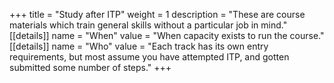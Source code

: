 +++
title = "Study after ITP"
weight = 1
description = "These are course materials which train general skills without a particular job in mind."
[[details]]
name = "When"
value = "When capacity exists to run the course."
[[details]]
name = "Who"
value = "Each track has its own entry requirements, but most assume you have attempted ITP, and gotten submitted some number of steps."
+++
